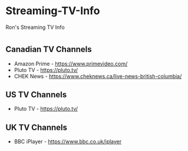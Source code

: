 # Streaming-TV-Info
Ron's Streaming TV Info
#
## Canadian TV Channels
- Amazon Prime - https://www.primevideo.com/
- Pluto TV - https://pluto.tv/
- CHEK News - https://www.cheknews.ca/live-news-british-columbia/

## US TV Channels
- Pluto TV - https://pluto.tv/

## UK TV Channels
- BBC iPlayer - https://www.bbc.co.uk/iplayer

